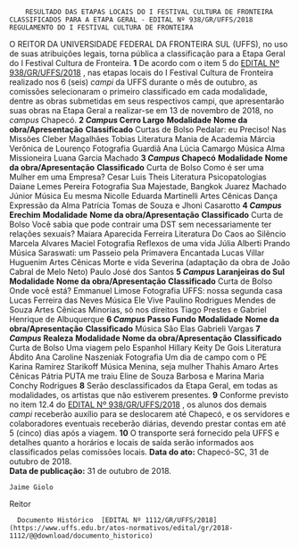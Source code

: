         RESULTADO DAS ETAPAS LOCAIS DO I FESTIVAL CULTURA DE FRONTEIRA CLASSIFICADOS PARA A ETAPA GERAL - EDITAL Nº 938/GR/UFFS/2018 REGULAMENTO DO I FESTIVAL CULTURA DE FRONTEIRA  

   O REITOR DA UNIVERSIDADE FEDERAL DA FRONTEIRA SUL (UFFS), no uso de suas atribuições legais, torna pública a classificação para a Etapa Geral do I Festival Cultura de Fronteira.   **1** De acordo com o item 5 do [EDITAL Nº 938/GR/UFFS/2018](https://www.uffs.edu.br/atos-normativos/edital/gr/2018-0938)  , nas etapas locais do I Festival Cultura de Fronteira realizado nos 6 (seis) *campi* da UFFS durante o mês de outubro, as comissões selecionaram o primeiro classificado em cada modalidade, dentre as obras submetidas em seus respectivos campi, que apresentarão suas obras na Etapa Geral a realizar-se em 13 de novembro de 2018, no *campus* Chapecó.  **2 *Campus* Cerro Largo**      **Modalidade**    **Nome da obra/Apresentação**    **Classificado**      Curtas de Bolso   Pedalar: eu Preciso! Nas Missões   Cleber Magalhães Tobias     Literatura   Mania de Academia   Márcia Verônica de Lourenço     Fotografia   Guardiã   Ana Lúcia Camargo     Música   Alma Missioneira   Luana Garcia Machado      **3 *Campus* Chapecó**      **Modalidade**    **Nome da obra/Apresentação**    **Classificado**      Curta de Bolso   Como é ser uma Mulher em uma Empresa?   Cesar Luis Theis     Literatura   Psicopatologias   Daiane Lemes Pereira     Fotografia   Sua Majestade, Bangkok   Juarez Machado Júnior     Música   Eu mesma   Nicolle Eduarda Martinelli     Artes Cênicas   Dança Expressão da Alma  Patrícia Tomas de Souza e Jhoni Casarotto     **4 *Campus* Erechim**      **Modalidade**    **Nome da obra/Apresentação**    **Classificado**      Curta de Bolso   Você sabia que pode contrair uma DST sem necessariamente ter relações sexuais?   Maiara Aparecida Ferreira     Literatura   Do Caos ao Silêncio   Marcela Alvares Maciel     Fotografia   Reflexos de uma vida   Júlia Alberti Prando     Música   Saraswati: um Passeio pela Primavera Encantada   Lucas Villar Huguenim     Artes Cênicas   Morte e vida Severina (adaptação da obra de João Cabral de Melo Neto)   Paulo José dos Santos      **5 *Campus* Laranjeiras do Sul**      **Modalidade**    **Nome da obra/Apresentação**    **Classificado**      Curta de Bolso   Onde você está?   Emmanuel Limose     Fotografia   UFFS: nossa segunda casa   Lucas Ferreira das Neves     Música   Ele Vive   Paulino Rodrigues Mendes de Souza     Artes Cênicas   Minorias, só nos direitos   Tiago Prestes e Gabriel Henrique de Albuquerque      **6 *Campus* Passo Fundo**      **Modalidade**    **Nome da obra/Apresentação**    **Classificado**      Música   São Elas   Gabrieli Vargas      **7 *Campus* Realeza**      **Modalidade**    **Nome da obra/Apresentação**    **Classificado**      Curta de Bolso   Uma viagem pelo Espanhol   Hillary Keity De Gois     Literatura   Ábdito   Ana Caroline Naszeniak     Fotografia   Um dia de campo com o PE   Karina Ramírez Starikoff     Música   Menina, seja mulher   Thahis Amaro     Artes Cênicas   Pátria PUTA me traiu   Eline de Souza Barbosa e Marina Maria Conchy Rodrigues       **8** Serão desclassificados da Etapa Geral, em todas as modalidades, os artistas que não estiverem presentes.   **9** Conforme previsto no item 12.4 do [EDITAL Nº 938/GR/UFFS/2018](https://www.uffs.edu.br/atos-normativos/edital/gr/2018-0938)  , os alunos dos demais *campi* receberão auxílio para se deslocarem até Chapecó, e os servidores e colaboradores eventuais receberão diárias, devendo prestar contas em até 5 (cinco) dias após a viagem.   **10** O transporte será fornecido pela UFFS e detalhes quanto a horários e locais de saída serão informados aos classificados pelas comissões locais.      **Data do ato:** Chapecó-SC, 31 de outubro de 2018.   
 **Data de publicação:**  31 de outubro de 2018. 

    Jaime Giolo   
 Reitor 

      Documento Histórico  [EDITAL Nº 1112/GR/UFFS/2018](https://www.uffs.edu.br/atos-normativos/edital/gr/2018-1112/@@download/documento_historico)     
      